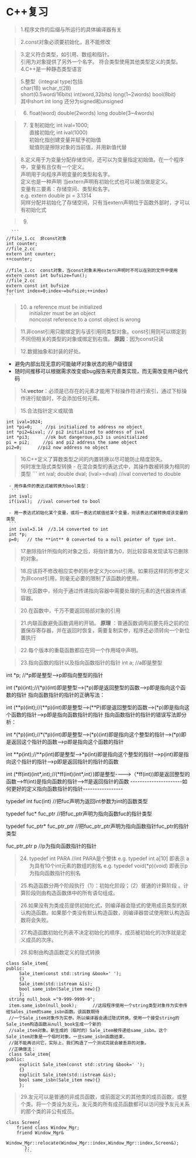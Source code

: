 # C++复习
> 1.程序文件的后缀与所运行的具体编译器有关

> 2.const对象必须要初始化，且不能修改

> 3.定义符合类型，如引用、数组和指针。  
    引用为对象提供了另外一个名字。
	符合类型使用其他类型定义的类型。
> 4.C++是一种静态类型语言

> 5.整型（integral type)包括  
    char(1B) wchar_t(2B)  
    short(0.5word/16bits)  int(word,32bits)  long(1~2words) 
    bool(8bit)  
    其中short int  long 还分为signed和unsigned
	
> 6.  float(word)  double(2words) long double(3~4words)

> 7. 复制初始化   int ival=1000;  
     直接初始化   int ival(1000)  
	 初始化指创建变量并赋予初始值  
	 赋值则是擦除对象的当前值，并用新值代替
	 
> 8.定义用于为变量分配存储空间，还可以为变量指定初始值。在一个程序中，变量有且仅有一个定义。  
    声明用于向程序声明变量的类型和名字。  
	定义也是一种声明
	当extern声明有初始化式也可以被当做是定义。  
	变量有三要素：存储空间、类型和名字。  
	e.g. extern double pi = 3.1314  
	同样分配并初始化了存储空间，只有当extern声明位于函数外部时，才可以有初始化式
	
> 9.  

      ```
    //file_1.cc  非const对象
	int counter;
	//file_2.cc
	extern int counter;
	++counter;
	
	//file_1.cc  const对象，当const对象未用extern声明时不可以在别的文件中使用
	extern const int bufsize=fun();
	//file_2.cc
	extern const int bufsize
	for(int index=0;index~=bufsize;++index)
	```

> 10. a reference must be initialized  
      initializer must be an object  
	  nonconst reference to a const object is wrong

> 11.非const引用只能绑定到与该引用同类型对象。const引用则可以绑定到不同但相关的类型的对象或绑定到右值。 **原因**：因为const只读

> 12.数据抽象和封装的好处。  
   - 避免内部出现无意的可能破坏对象状态的用户级错误
   - 随时间推移可以根据需求改变或bug报告来完善类实现，而无需改变用户级代码
   
> 14.**vector**：必须是已存在的元素才能用下标操作符进行索引，通过下标操作进行赋值时，不会添加任何元素。

> 15.合法指针定义或赋值  
  ```
  int ival=1024;
  int *pi=0;     //pi initialized to address no object
  int *pi2=&ival; // pi2 initialized to address of ival
  int *pi3;      //ok but dangerous,pi3 is uninitialized
  pi = pi2;     //pi and pi2 address the same object
  pi2=0;      //pi2 now address no object
  ```
> 16.C++定义了算数类型之间的内置转换以尽可能防止精度损失。  
     何时发生隐式类型转换
	 - 在混合类型的表达式中，其操作数被转换为相同的类型
	  ```
	 int ival;
	 double dval;
	 (ival>=dval) //ival converted to double
	 
	 - 用作条件的表达式被转换为bool类型：
	  ```
	 int ival;
	 if(ival);  //ival converted to bool
	 
	 - 用一表达式初始化某个变量，或将一表达式赋值给某个变量，则该表达式被转换成该变量的类型
	 ```
	 int ival=3.14  //3.14 converted to int
	 int *p;
	 p=0;   // the **int** 0 converted to a null pointer of type int.
	 
> 17.删除指针所指向的对象之后，将指针置为0，则比较容易发现读写已删除的对象。

> 18.应该将不修改相应实参的形参定义为const引用。如果将这样的形参定义为非const引用，则毫无必要的限制了该函数的使用。

> 19.在函数中，倾向于通过传递指向容器中需要处理的元素的迭代器来传递容器。

> 20.在函数中，千万不要返回局部对象的引用

> 21.内联函数避免函数调用的开销。 **原理** ：普通函数调用前要先将之前的位置保存寄存器，并在返回时恢复，需要复制实参，程序还必须转向一个新位置执行

> 22.每个版本的重载函数都应在同一个作用域中声明。


> 23.指向函数的指针以及指向函数指针的指针
int a; //a即是整型  

int *p; //*p即是整型-->p即指向整型的指针

int (*p)(int);//(*p)(int)即是整型-->(*p)即是返回整型的函数-->p即是指向这个函数的指针
指向函数指针的指针的正确写法：

int (\*\*p)(int);//(\*\*p)(int)即是整型-->(\*\*P)即是返回整型的函数-->(\*p)即是指向这个函数的指针-->p即是指向函数指针的指针
指向函数指针的指针的错误写法即分析：

int \*(\*p)(int);//\*(\*p)(int)即是整型-->(\*p)(int)即是指向这个整型的指针-->(\*p)即是返回这个指针的函数-->p即是指向这个函数的指针

int \*\*p(int);//\*\*p(int)即是整型-->\*p(int)即是指向这个整型的指针-->p(int)即是指向这个指针的指针-->p即是返回指针的指针的函数

int (\*ff(int)(int\*,int);//(\*ff(int)(int\*,int）)即是整型---->（\*ff(int))即是返回整型的函数-->ff(int)是指向函数的指针-->ff是返回指针的函数
----------------------如何更好的定义指向函数指针的指针-----------------

typedef int fuc(int)    //把fuc声明为返回int参数为int的函数类型

typedef fuc* fuc_ptr     //把fuc_ptr声明为指向函数fuc的指针类型

typedef fuc_ptr* fuc_ptr_ptr  //把fuc_ptr_ptr声明为指向函数指针fuc_ptr的指针类型

fuc_ptr_ptr p   //p为指向函数指针的指针

> 24.  typedef int PARA   //int PARA是个整体
      e.g. typedef int a[10]    即表示 a为具有10个int元素的数组的别名
	  e.g. typedef void(*p)(void)  即表示p为指向函数指针的别名

> 25.构造函数分两个阶段执行（1）：初始化阶段；（2）普通的计算阶段 。计算阶段则由构造函数体中的所有语句组成。

> 26.如果没有为类成员提供初始化式，则编译器会隐式的使用成员类型的默认构造函数。如果那个类没有默认构造函数，则编译器尝试使用默认构造函数将会失败。

> 27.构造函数初始化列表不决定初始化的顺序，成员被初始化的次序就是定义成员的次序。

> 28.抑制由构造函数定义的隐式转换

```
class Sale_item{
public: 
     Sale_item(const std::string &book=' ');
     {}
     Sale_item(std::istream &is);
     bool same_isbn(Sale_item new){}
     };
 string null_book ="9-999-9999-9";
 item.same_isbn(null_book);      //这段程序使用一个string类型对象作为实参传给Sales_item的same_isbn函数。该函数期待
 //一个Sale_item对象作为实参。所以编译器会通过隐式转换，使用一个接受string的Sale_item构造函数从null_book生成一个新的
 //sale_item对象。新生成的（临时的）Sale_item被传递给same_isbn。这个Sale_item对象是一个临时对象。一旦same_isbn函数结束，
 //就不能再访问它，实际上，我们构造了一个测试完就会被丢弃的对象。
 //正确做法：
 class Sale_item{
public: 
     explicit Sale_item(const std::string &book=' ');
     {}
     explicit Sale_item(std::istream &is);
     bool same_isbn(Sale_item new){}
     };
 ```
> 29.友元可以是普通的非成员函数，或前面定义的其他类的成员函数，或整个类。将一个类设为友元，友元类的所有成员函数都可以访问授予友元关系的那个类的非公有成员。
```
class Screen{
    friend class Window_Mgr;
    friend Window_Mgr&
       Window_Mgr::relocate(Window_Mgr::index,Window_Mgr::index,Screen&);
       };
       ```
       
